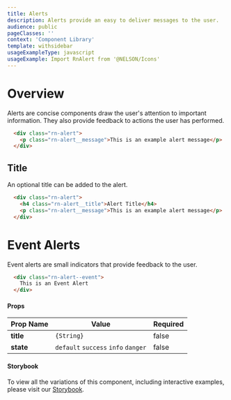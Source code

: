 ```yaml
---
title: Alerts
description: Alerts provide an easy to deliver messages to the user.
audience: public
pageClasses: ''
context: 'Component Library'
template: withsidebar
usageExampleType: javascript
usageExample: Import RnAlert from '@NELSON/Icons'
---
```


# Overview

Alerts are concise components draw the user's attention to important information. They also provide feedback to actions the user has performed.

```html
  <div class="rn-alert">
    <p class="rn-alert__message">This is an example alert message</p>
  </div>
```

## Title

An optional title can be added to the alert.

```html
  <div class="rn-alert">
    <h4 class="rn-alert__title">Alert Title</h4>
    <p class="rn-alert__message">This is an example alert message</p>
  </div>
```

# Event Alerts

Event alerts are small indicators that provide feedback to the user.

```html
  <div class="rn-alert--event">
    This is an Event Alert
  </div>
```

#### Props

Prop Name | Value | Required
--------- | ----- | --------
**title** | `{String}` | false
**state** | `default` `success` `info` `danger` | false

#### Storybook

To view all the variations of this component, including interactive examples, please visit our [Storybook](https://react-storybook.royalnavy.io/?selectedKind=Alerts&selectedStory=With%title&full=0&addons=0&stories=1&panelRight=0&addonPanel=storybook%2Factions%2Factions-panel&show-info=0&source=0).
